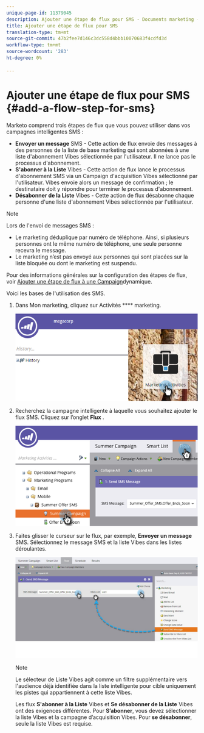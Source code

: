 ```yaml
---
unique-page-id: 11379045
description: Ajouter une étape de flux pour SMS - Documents marketing - Documentation du produit
title: Ajouter une étape de flux pour SMS
translation-type: tm+mt
source-git-commit: 47b2fee7d146c3dc558d4bbb10070683f4cdfd3d
workflow-type: tm+mt
source-wordcount: '283'
ht-degree: 0%

---
```



# Ajouter une étape de flux pour SMS {#add-a-flow-step-for-sms}

Marketo comprend trois étapes de flux que vous pouvez utiliser dans vos campagnes intelligentes SMS :

* **Envoyer un message** SMS - Cette action de flux envoie des messages à des personnes de la liste de base marketing qui sont abonnées à une liste d&#39;abonnement Vibes sélectionnée par l&#39;utilisateur. Il ne lance pas le processus d&#39;abonnement.
* **S&#39;abonner à la Liste** Vibes - Cette action de flux lance le processus d&#39;abonnement SMS via un Campaign d&#39;acquisition Vibes sélectionné par l&#39;utilisateur. Vibes envoie alors un message de confirmation ; le destinataire doit y répondre pour terminer le processus d&#39;abonnement.
* **Désabonner de la Liste** Vibes - Cette action de flux désabonne chaque personne d&#39;une liste d&#39;abonnement Vibes sélectionnée par l&#39;utilisateur.

>[!NOTE]
>
>Lors de l&#39;envoi de messages SMS :
>
>* Le marketing déduplique par numéro de téléphone. Ainsi, si plusieurs personnes ont le même numéro de téléphone, une seule personne recevra le message.
>* Le marketing n’est pas envoyé aux personnes qui sont placées sur la liste bloquée ou dont le marketing est suspendu.

>



Pour des informations générales sur la configuration des étapes de flux, voir [Ajouter une étape de flux à une Campaign](../../../product-docs/core-marketo-concepts/smart-campaigns/flow-actions/add-a-flow-step-to-a-smart-campaign.md)dynamique.

Voici les bases de l&#39;utilisation des SMS.

1. Dans Mon marketing, cliquez sur Activités **** marketing.

   ![](assets/image2016-7-28-11-3a41-3a17.png)

1. Recherchez la campagne intelligente à laquelle vous souhaitez ajouter le flux SMS. Cliquez sur l’onglet **Flux** .

   ![](assets/image2016-7-28-11-3a43-3a41.png)

1. Faites glisser le curseur sur le flux, par exemple, **Envoyer un message** SMS. Sélectionnez le message SMS et la liste Vibes dans les listes déroulantes.

   ![](assets/send-sms-message-hands.jpg)

   >[!NOTE]
   >
   >Le sélecteur de Liste Vibes agit comme un filtre supplémentaire vers l&#39;audience déjà identifiée dans la liste intelligente pour cible uniquement les pistes qui appartiennent à cette liste Vibes.
   >
   >
   >Les flux **S&#39;abonner à la Liste** Vibes et **Se désabonner de la Liste** Vibes ont des exigences différentes. Pour **S’abonner**, vous devez sélectionner la liste Vibes et la campagne d’acquisition Vibes. Pour **se désabonner**, seule la liste Vibes est requise.

